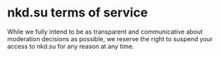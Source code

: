 # nkd.su terms of service

While we fully intend to be as transparent and communicative about moderation
decisions as possible, we reserve the right to suspend your access to nkd.su
for any reason at any time.
